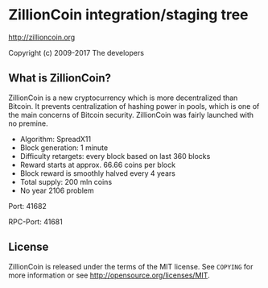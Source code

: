 ZillionCoin integration/staging tree
================================

http://zillioncoin.org

Copyright (c) 2009-2017 The developers

What is ZillionCoin?
----------------

ZillionCoin is a new cryptocurrency which is more decentralized than Bitcoin. It prevents centralization of hashing power in pools, which is one of the main concerns of Bitcoin security. ZillionCoin was fairly launched with no premine.
 - Algorithm: SpreadX11
 - Block generation: 1 minute
 - Difficulty retargets: every block based on last 360 blocks
 - Reward starts at approx. 66.66 coins per block
 - Block reward is smoothly halved every 4 years
 - Total supply: 200 mln coins
 - No year 2106 problem
 
 Port: 41682
 
 RPC-Port: 41681

License
-------

ZillionCoin is released under the terms of the MIT license. See `COPYING` for more
information or see http://opensource.org/licenses/MIT.
